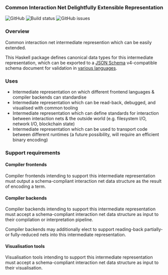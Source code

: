 ### Common Interaction Net Delightfully Extensible Representation

![GitHub](https://img.shields.io/github/license/cryptiumlabs/cinder)
![Build status](https://img.shields.io/circleci/build/github/cryptiumlabs/cinder?token=abc123def456)
![GitHub issues](https://img.shields.io/github/issues/cryptiumlabs/cinder)

### Overview

Common interaction net intermediate represention which can be easily extended.

This Haskell package defines canonical data types for this intermediate representation,
which can be exported to a [JSON Schema](https://json-schema.org) v4-compatible schema
document for validation in [various languages](https://json-schema.org/obsolete-implementations).

### Uses

- Intermediate representation on which different frontend languages & compiler backends can standardise
- Intermediate representation which can be read-back, debugged, and visualised with common tooling
- Intermediate representation which can define standards for interaction between interaction nets
  & the outside world (e.g. filesystem I/O, network I/O, blockchain state)
- Intermediate representation which can be used to transport code between different runtimes
  (a future possibility, will require an efficient binary encoding)

### Support requirements

#### Compiler frontends

Compiler frontends intending to support this intermediate representation must output
a schema-compliant interaction net data structure as the result of encoding a term.

#### Compiler backends

Compiler backends intending to support this intermediate representation must accept
a schema-compliant interaction net data structure as input to their compilation or
interpretation pipeline.

Compiler backends may additionally elect to support reading-back partially- or fully-reduced
nets into this intermediate representation.

#### Visualisation tools

Visualisation tools intending to support this intermediate representation must accept
a schema-compliant interaction net data structure as input to their visualisation.
